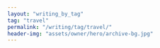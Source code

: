 ```yaml
---
layout: "writing_by_tag"
tag: "travel"
permalink: "/writing/tag/travel/"
header-img: "assets/owner/hero/archive-bg.jpg"
---
```

